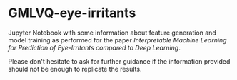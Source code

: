 # GMLVQ-eye-irritants

Jupyter Notebook with some information about feature generation and model training as performed for the paper 
_Interpretable Machine Learning for Prediction of Eye-Irritants compared to Deep Learning_.

Please don't hesitate to ask for further guidance if the information provided should not be enough to replicate the results.
